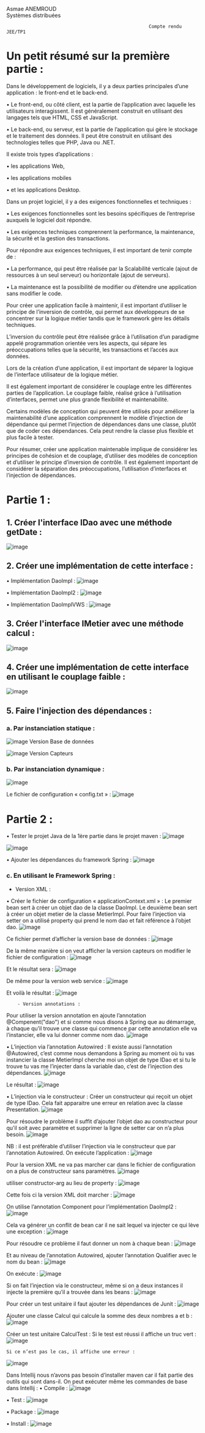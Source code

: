 Asmae ANEMROUD                                                                                                              
Systèmes distribuées

                                                        Compte rendu JEE/TP1

# Un petit résumé sur la première partie :
Dans le développement de logiciels, il y a deux parties principales d’une application : le front-end et le back-end.

•	Le front-end, ou côté client, est la partie de l’application avec laquelle les utilisateurs interagissent. Il est généralement construit en utilisant des langages tels que HTML, CSS et JavaScript.

•	Le back-end, ou serveur, est la partie de l’application qui gère le stockage et le traitement des données. Il peut être construit en utilisant des technologies telles que PHP, Java ou .NET.

Il existe trois types d’applications : 

•	les applications Web, 

•	les applications mobiles 

•	et les applications Desktop.

Dans un projet logiciel, il y a des exigences fonctionnelles et techniques :

•	Les exigences fonctionnelles sont les besoins spécifiques de l’entreprise auxquels le logiciel doit répondre.

•	Les exigences techniques comprennent la performance, la maintenance, la sécurité et la gestion des transactions.

Pour répondre aux exigences techniques, il est important de tenir compte de : 

•	La performance, qui peut être réalisée par la Scalabilité verticale (ajout de ressources à un seul serveur) ou horizontale (ajout de serveurs).

•	La maintenance est la possibilité de modifier ou d’étendre une application sans modifier le code.

Pour créer une application facile à maintenir, il est important d’utiliser le principe de l’inversion de contrôle, qui permet aux développeurs de se concentrer sur la logique métier tandis que le framework gère les détails techniques.

L’inversion du contrôle peut être réalisée grâce à l’utilisation d’un paradigme appelé programmation orientée vers les aspects, qui sépare les préoccupations telles que la sécurité, les transactions et l’accès aux données.

Lors de la création d’une application, il est important de séparer la logique de l’interface utilisateur de la logique métier.

Il est également important de considérer le couplage entre les différentes parties de l’application. Le couplage faible, réalisé grâce à l’utilisation d’interfaces, permet une plus grande flexibilité et maintenabilité.

Certains modèles de conception qui peuvent être utilisés pour améliorer la maintenabilité d’une application comprennent le modèle d’injection de dépendance qui permet l’injection de dépendances dans une classe, plutôt que de coder ces dépendances. Cela peut rendre la classe plus flexible et plus facile à tester.

Pour résumer, créer une application maintenable implique de considérer les principes de cohésion et de couplage, d’utiliser des modèles de conception et d’utiliser le principe d’inversion de contrôle. Il est également important de considérer la séparation des préoccupations, l’utilisation d’interfaces et l’injection de dépendances.

# Partie 1 :
## 1.	Créer l'interface IDao avec une méthode getDate :
   ![image](https://github.com/AsmaeANEMROUD/AsmaeANEMROUD_JEE/assets/164891923/ff8b3785-80ac-46d3-935e-cb83a00bdd91)

## 2.	Créer une implémentation de cette interface :
•	Implémentation DaoImpl :
![image](https://github.com/AsmaeANEMROUD/AsmaeANEMROUD_JEE/assets/164891923/a290f550-9ddc-4efd-b086-dc17d0c7212a)

•	Implémentation DaoImpl2 :
![image](https://github.com/AsmaeANEMROUD/AsmaeANEMROUD_JEE/assets/164891923/a63ade46-4c8f-414f-8b61-dc95f2305660)

•	Implémentation DaoImplVWS :
![image](https://github.com/AsmaeANEMROUD/AsmaeANEMROUD_JEE/assets/164891923/6e61130d-e0dd-4c85-986f-384743171b07)

## 3.	Créer l'interface IMetier avec une méthode calcul :
![image](https://github.com/AsmaeANEMROUD/AsmaeANEMROUD_JEE/assets/164891923/f8af51b8-f1ee-490a-acae-f19ce371a93c)

## 4.	Créer une implémentation de cette interface en utilisant le couplage faible :
![image](https://github.com/AsmaeANEMROUD/AsmaeANEMROUD_JEE/assets/164891923/c8714d45-eb1e-4198-9c42-3c97294172a5)

## 5.	Faire l'injection des dépendances :
### a.	Par instanciation statique :
![image](https://github.com/AsmaeANEMROUD/AsmaeANEMROUD_JEE/assets/164891923/d791e258-d734-4b0e-9e88-07f190c41a7e)
                                                        Version Base de données

![image](https://github.com/AsmaeANEMROUD/AsmaeANEMROUD_JEE/assets/164891923/558c5d3c-cdfd-4c88-b095-fe0326a3d5a5)
                                                            Version Capteurs

### b.	Par instanciation dynamique :
![image](https://github.com/AsmaeANEMROUD/AsmaeANEMROUD_JEE/assets/164891923/f50a71c4-cccd-4252-9a51-6422329fae8a)

Le fichier de configuration « config.txt » :
![image](https://github.com/AsmaeANEMROUD/AsmaeANEMROUD_JEE/assets/164891923/73795198-67e1-4fcc-aff6-41a92e5a0cdc)

# Partie 2 :
•	Tester le projet Java de la 1ère partie dans le projet maven :
![image](https://github.com/AsmaeANEMROUD/AsmaeANEMROUD_JEE/assets/164891923/27b75aa6-e33a-4d38-9138-edb42fd26966)

![image](https://github.com/AsmaeANEMROUD/AsmaeANEMROUD_JEE/assets/164891923/38780af6-7704-4917-9528-e82368d34971)

•	Ajouter les dépendances du framework Spring :
![image](https://github.com/AsmaeANEMROUD/AsmaeANEMROUD_JEE/assets/164891923/607eff54-5621-4884-a0ff-670405841258)

### c.	En utilisant le Framework Spring :
  - Version XML :

•	Créer le fichier de configuration « applicationContext.xml » :
Le premier bean sert à créer un objet dao de la classe DaoImpl.
Le deuxième bean sert à créer un objet metier de la classe MetierImpl.
Pour faire l’injection via setter on a utilisé property qui prend le nom dao et fait référence à l’objet dao.
![image](https://github.com/AsmaeANEMROUD/AsmaeANEMROUD_JEE/assets/164891923/6a644959-5c11-4e89-836c-a7621df9b9b7)

Ce fichier permet d’afficher la version base de données :
![image](https://github.com/AsmaeANEMROUD/AsmaeANEMROUD_JEE/assets/164891923/2f315eba-7bf0-46d2-a823-de10decab981)

De la même manière si on veut afficher la version capteurs on modifier le fichier de configuration :
![image](https://github.com/AsmaeANEMROUD/AsmaeANEMROUD_JEE/assets/164891923/db7c90b9-5c58-4427-a758-a5be8d5779fc)

Et le résultat sera :
![image](https://github.com/AsmaeANEMROUD/AsmaeANEMROUD_JEE/assets/164891923/bba1cb36-2fd2-411c-89a5-1890f2f00117)

De même pour la version web service :
![image](https://github.com/AsmaeANEMROUD/AsmaeANEMROUD_JEE/assets/164891923/e9a39b06-0135-45c7-b10d-ff4130823118)

Et voilà le résultat :
![image](https://github.com/AsmaeANEMROUD/AsmaeANEMROUD_JEE/assets/164891923/ece16779-ee4a-4934-a801-6327425ed556)

 		- Version annotations :
Pour utiliser la version annotation en ajoute l’annotation @Compenent("dao") et si comme nous disons à Spring que au démarrage, à chaque qu’il trouve une classe qui commence par cette annotation elle va l’instancier, elle va lui donner comme nom dao.
![image](https://github.com/AsmaeANEMROUD/AsmaeANEMROUD_JEE/assets/164891923/5881fa8e-6004-4266-846f-f7e5846e30cc)

•	L’injection via l’annotation Autowired :
Il existe aussi l’annotation @Autowired, c’est comme nous demandons à Spring au moment où tu vas instancier la classe MetierImpl cherche moi un objet de type IDao et si tu le trouve tu vas me l’injecter dans la variable dao, c’est de l’injection des dépendances.
![image](https://github.com/AsmaeANEMROUD/AsmaeANEMROUD_JEE/assets/164891923/e977a913-0071-4164-b89e-92033e126c1f)

Le résultat :
![image](https://github.com/AsmaeANEMROUD/AsmaeANEMROUD_JEE/assets/164891923/a6edcd40-6cf8-4381-b013-3591328f015a)

•	L’injection via le constructeur :
Créer un constructeur qui reçoit un objet de type IDao.
Cela fait apparaitre une erreur en relation avec la classe Presentation.
![image](https://github.com/AsmaeANEMROUD/AsmaeANEMROUD_JEE/assets/164891923/704b1bba-e4b0-4c28-89f6-cda1982ce2b8)

Pour résoudre le problème il suffit d’ajouter l’objet dao au constructeur pour qu’il soit avec paramètre et supprimer la ligne de setter car on n’a plus besoin.
![image](https://github.com/AsmaeANEMROUD/AsmaeANEMROUD_JEE/assets/164891923/5d5dcc42-ec08-4e92-894c-c8d23ee9e40c)

NB : il est préférable d’utiliser l’injection via le constructeur que par l’annotation Autowired.
On exécute l’application :
![image](https://github.com/AsmaeANEMROUD/AsmaeANEMROUD_JEE/assets/164891923/a7da9166-152a-4210-b6bf-571e14d4ca2e)

Pour la version XML ne va pas marcher car dans le fichier de configuration on a plus de constructeur sans paramètres.
![image](https://github.com/AsmaeANEMROUD/AsmaeANEMROUD_JEE/assets/164891923/e0ba5aeb-c67f-4d6d-8b9c-dda03fb7abe6)

utiliser constructor-arg au lieu de property :
![image](https://github.com/AsmaeANEMROUD/AsmaeANEMROUD_JEE/assets/164891923/89835710-9234-4e6a-8127-b3baedd8bd08)

Cette fois ci la version XML doit marcher :
![image](https://github.com/AsmaeANEMROUD/AsmaeANEMROUD_JEE/assets/164891923/2053e54a-fb0f-494b-9fa0-4cd633ea8fec)

On utilise l’annotation Component pour l’implémentation DaoImpl2 :
![image](https://github.com/AsmaeANEMROUD/AsmaeANEMROUD_JEE/assets/164891923/c1043942-60f1-4a2f-a0ac-5a850c87acb4)

Cela va générer un conflit de bean car il ne sait lequel va injecter ce qui lève une exception :
![image](https://github.com/AsmaeANEMROUD/AsmaeANEMROUD_JEE/assets/164891923/c33239dc-4faf-4560-aa9c-2deec9531f6d)

Pour résoudre ce problème il faut donner un nom à chaque bean :
![image](https://github.com/AsmaeANEMROUD/AsmaeANEMROUD_JEE/assets/164891923/65210af6-762f-4399-a5a0-e94480efb1bb)

Et au niveau de l’annotation Autowired, ajouter l’annotation Qualifier avec le nom du bean :
![image](https://github.com/AsmaeANEMROUD/AsmaeANEMROUD_JEE/assets/164891923/c141c93f-5fe5-4658-801d-d15d246d182a)

On exécute :
![image](https://github.com/AsmaeANEMROUD/AsmaeANEMROUD_JEE/assets/164891923/17870b83-d7cf-486a-9617-e13bbdaba5be)

Si on fait l’injection via le constructeur, même si on a deux instances il injecte la première qu’il a trouvée dans les beans :
![image](https://github.com/AsmaeANEMROUD/AsmaeANEMROUD_JEE/assets/164891923/a1ae277a-94e8-440c-a5fe-38e748b8f43d)

Pour créer un test unitaire il faut ajouter les dépendances de Junit :
![image](https://github.com/AsmaeANEMROUD/AsmaeANEMROUD_JEE/assets/164891923/5cc2e125-1fdc-425d-a7e1-1a25e459ff0d)

Ajouter une classe Calcul qui calcule la somme des deux nombres a et b :
![image](https://github.com/AsmaeANEMROUD/AsmaeANEMROUD_JEE/assets/164891923/1365e978-728c-4135-999f-68deb614ab34)

Créer un test unitaire CalculTest :
	Si le test est réussi il affiche un truc vert :
![image](https://github.com/AsmaeANEMROUD/AsmaeANEMROUD_JEE/assets/164891923/6c7fe646-ee0c-4841-9175-330b4974a188)

	Si ce n’est pas le cas, il affiche une erreur :
![image](https://github.com/AsmaeANEMROUD/AsmaeANEMROUD_JEE/assets/164891923/4c129931-9777-4f5c-b237-5cab14f59737)


Dans Intellij nous n’avons pas besoin d’installer maven car il fait partie des outils qui sont dans-il.
On peut exécuter même les commandes de base dans Intellij :
•	Compile :
![image](https://github.com/AsmaeANEMROUD/AsmaeANEMROUD_JEE/assets/164891923/8d21ad33-7f31-4656-832f-7b048a35ebd3)

•	Test :
![image](https://github.com/AsmaeANEMROUD/AsmaeANEMROUD_JEE/assets/164891923/e8d48515-38aa-4cd9-bc40-072c970d6add)

•	Package :
![image](https://github.com/AsmaeANEMROUD/AsmaeANEMROUD_JEE/assets/164891923/0dcab9b3-042f-49ed-8f47-0e0f33a287d4)

•	Install :
![image](https://github.com/AsmaeANEMROUD/AsmaeANEMROUD_JEE/assets/164891923/44a6ca66-9e56-4107-aa66-294ad93d2098)

